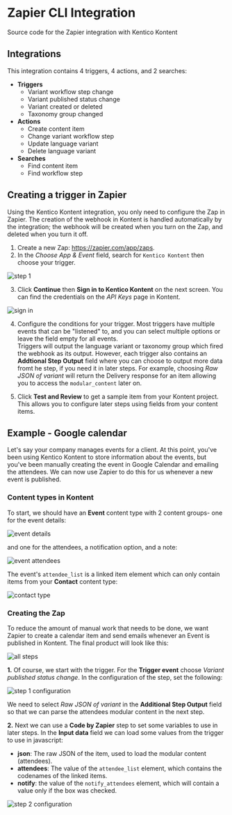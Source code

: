 # Zapier CLI Integration

Source code for the Zapier integration with Kentico Kontent

## Integrations

This integration contains 4 triggers, 4 actions, and 2 searches:

- __Triggers__
    - Variant workflow step change
    - Variant published status change
    - Variant created or deleted
    - Taxonomy group changed
- __Actions__
    - Create content item
    - Change variant workflow step
    - Update language variant
    - Delete language variant
- __Searches__
    - Find content item
    - Find workflow step

## Creating a trigger in Zapier

Using the Kentico Kontent integration, you only need to configure the Zap in Zapier. The creation of the webhook in Kontent is handled automatically by the integration; the webhook will be created when you turn on the Zap, and deleted when you turn it off.

1. Create a new Zap: https://zapier.com/app/zaps.
2. In the _Choose App & Event_ field, search for `Kentico Kontent` then choose your trigger.

![step 1](https://github.com/kentico-ericd/kc-zapierapp/blob/master/images/step1.png?raw=true)

3. Click __Continue__ then __Sign in to Kentico Kontent__ on the next screen. You can find the credentials on the _API Keys_ page in Kontent.

![sign in](https://raw.githubusercontent.com/kentico-ericd/kc-zapierapp/master/images/authenticate.png?raw=true)

4. Configure the conditions for your trigger. Most triggers have multiple events that can be "listened" to, and you can select multiple options or leave the field empty for all events.  
  Triggers will output the language variant or taxonomy group which fired the webhook as its output. However, each trigger also contains an __Addtional Step Output__ field where you can choose to output more data fromt he step, if you need it in later steps. For example, choosing _Raw JSON of variant_ will return the Delivery response for an item allowing you to access the `modular_content` later on.

5. Click __Test and Review__ to get a sample item from your Kontent project. This allows you to configure later steps using fields from your content items.

## Example - Google calendar

Let's say your company manages events for a client. At this point, you've been using Kentico Kontent to store information about the events, but you've been manually creating the event in Google Calendar and emailing the attendees. We can now use Zapier to do this for us whenever a new event is published.

### Content types in Kontent

To start, we should have an __Event__ content type with 2 content groups- one for the event details:

![event details](https://raw.githubusercontent.com/kentico-ericd/kc-zapierapp/master/images/eventdetails.png?raw=true)

and one for the attendees, a notification option, and a note:

![event attendees](https://raw.githubusercontent.com/kentico-ericd/kc-zapierapp/master/images/eventattendees.png?raw=true)

The event's `attendee_list` is a linked item element which can only contain items from your __Contact__ content type:

![contact type](https://raw.githubusercontent.com/kentico-ericd/kc-zapierapp/master/images/contact.png?raw=true)

### Creating the Zap

To reduce the amount of manual work that needs to be done, we want Zapier to create a calendar item and send emails whenever an Event is published in Kontent. The final product will look like this:

![all steps](https://raw.githubusercontent.com/kentico-ericd/kc-zapierapp/master/images/steps.png?raw=true)

__1.__ Of course, we start with the trigger. For the __Trigger event__ choose _Variant published status change_. In the configuration of the step, set the following:

![step 1 configuration](https://raw.githubusercontent.com/kentico-ericd/kc-zapierapp/master/images/step1config.png?raw=true)

We need to select _Raw JSON of variant_ in the __Additional Step Output__ field so that we can parse the attendees modular content in the next step.

__2.__ Next we can use a __Code by Zapier__ step to set some variables to use in later steps. In the __Input data__ field we can load some values from the trigger to use in javascript:

- __json__: The raw JSON of the item, used to load the modular content (attendees).
- __attendees__: The value of the `attendee_list` element, which contains the codenames of the linked items.
- __notify__: the value of the `notify_attendees` element, which will contain a value only if the box was checked.

![step 2 configuration](https://raw.githubusercontent.com/kentico-ericd/kc-zapierapp/master/images/step2config.png?raw=true)